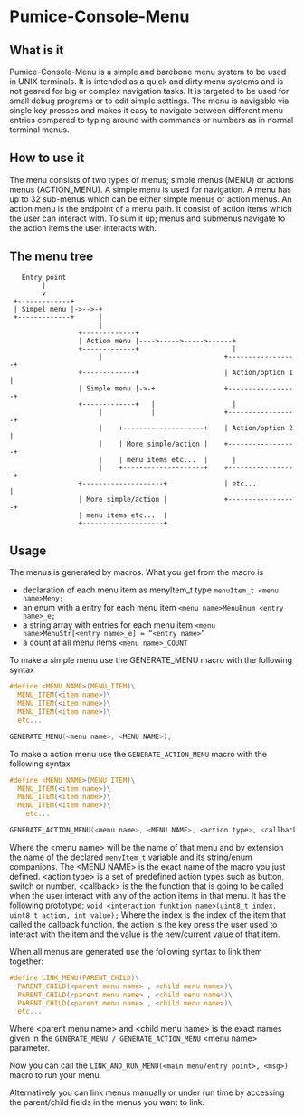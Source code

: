 # Pumice-Console-Menu

## What is it
Pumice-Console-Menu is a simple and barebone menu system to be used in UNIX terminals.
It is intended as a quick and dirty menu systems and is not geared for big or complex navigation tasks. 
It is targeted to be used for small debug programs or to edit simple settings.
The menu is navigable via single key presses and makes it easy to navigate between
different menu entries compared to typing around with commands or numbers as in normal terminal menus. 

## How to use it
The menu consists of two types of menus; simple menus (MENU) or actions menus (ACTION_MENU). 
A simple menu is used for navigation. A menu has up to 32 sub-menus which can be either simple 
menus or action menus. An action menu is the endpoint of a menu path. It consist of 
action items which the user can interact with. 
To sum it up; menus and submenus navigate to the action items the user interacts with.

## The menu tree
```
   Entry point
        |
        v
 +-------------+
 | Simpel menu |->-->-+
 +-------------+      |
                      |
                 +-------------+
                 | Action menu |---->----->----->------+
                 +-------------+                       |
                      |                              +-----------------+
                 +-------------+                     | Action/option 1 |
                 | Simple menu |->-+                 +-----------------+  
                 +-------------+   |                   |
                      |            |                 +-----------------+
                      |    +--------------------+    | Action/option 2 |
                      |    | More simple/action |    +-----------------+
                      |    | menu items etc...  |      |
                      |    +--------------------+    +-----------------+
                 +--------------------+              | etc...          |
                 | More simple/action |              +-----------------+
                 | menu items etc...  | 
                 +--------------------+ 
```
## Usage
The menus is generated by macros. What you get from the macro is
 * declaration of each menu item as menyItem_t type
```menuItem_t <menu name>Meny;```
 * an enum with a entry for each menu item 
```<menu name>MenuEnum <entry name>_e;```
 * a string array with entries for each menu item 
```<menu name>MenuStr[<entry name>_e] = “<entry name>”```
 * a count af all menu items
```<menu name>_COUNT```

To make a simple menu use the GENERATE_MENU macro with the following syntax
```c
#define <MENU NAME>(MENU_ITEM)\
  MENU_ITEM(<item name>)\
  MENU_ITEM(<item name>)\
  MENU_ITEM(<item name>)\
  etc...

GENERATE_MENU(<menu name>, <MENU NAME>);
```
To make a action menu use the ```GENERATE_ACTION_MENU``` macro with the following syntax
```c
#define <MENU NAME>(MENU_ITEM)\
  MENU_ITEM(<item name>)\
  MENU_ITEM(<item name>)\
  MENU_ITEM(<item name>)\
 	etc...

GENERATE_ACTION_MENU(<menu name>, <MENU NAME>, <action type>, <callback>);
```
Where the \<menu name\> will be the name of that menu and by extension the name of the declared
```menyItem_t``` variable and its string/enum companions. The \<MENU NAME\> is the exact name of the macro
you just defined. \<action type\> is a set of predefined action types such as
button, switch or number. \<callback\> is the the function that is going to be called when 
the user interact with any of the action items in that menu. It has the following prototype: 
```void <interaction funktion name>(uint8_t index, uint8_t action, int value);```
Where the index is the index of the item that called the callback function.
the action is the key press the user used to interact with the item and the value is the new/current value of that item. 

When all menus are generated use the following syntax to link them together: 
```c
#define LINK_MENU(PARENT_CHILD)\
  PARENT_CHILD(<parent menu name> , <child menu name>)\
  PARENT_CHILD(<parent menu name> , <child menu name>)\
  PARENT_CHILD(<parent menu name> , <child menu name>)\
  etc...   	
```
Where \<parent menu name\> and \<child menu name\> is the exact names given 
in the ```GENERATE_MENU / GENERATE_ACTION_MENU``` \<menu name\> parameter.

Now you can call the ```LINK_AND_RUN_MENU(<main menu/entry point>, <msg>)``` macro to run your menu. 

Alternatively you can link menus manually or under run time by accessing the parent/child fields in the menus you want to link.
